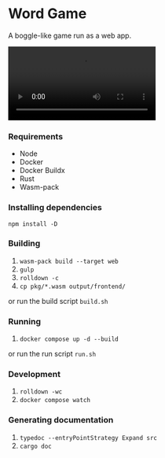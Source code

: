 # Word Game
A boggle-like game run as a web app.

![Demo video](https://github.com/red2fred2/word-game/raw/refs/heads/main/video.mp4)

### Requirements
* Node
* Docker
* Docker Buildx
* Rust
* Wasm-pack

### Installing dependencies
```npm install -D```

### Building
1. ```wasm-pack build --target web```
2. ```gulp```
3. ```rolldown -c```
4. ```cp pkg/*.wasm output/frontend/```

or run the build script
```build.sh```

### Running
1. ```docker compose up -d --build```

or run the run script
```run.sh```

### Development
1. ```rolldown -wc```
2. ```docker compose watch```

### Generating documentation
1. ```typedoc --entryPointStrategy Expand src```
2. ```cargo doc```
